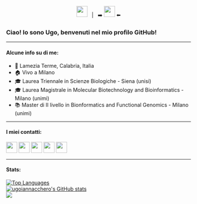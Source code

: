 <div align="center">
  &nbsp;
 <a title="English" href="./README.md"><kbd><img width="30px" src="https://flagicons.lipis.dev/flags/4x3/gb.svg"></kbd></a>
  &nbsp; 
  |
  &nbsp;
➡️ <a title="Italiano" href="./README.it.md"><kbd><img width="30px" src="https://flagicons.lipis.dev/flags/4x3/it.svg"></kbd></a> ⬅️
  &nbsp;
</div>

### Ciao! Io sono Ugo, benvenuti nel mio profilo GitHub!
____________________________________________________________________________________________________________________________________________________________________________________

#### Alcune info su di me:

* 📍 Lamezia Terme, Calabria, Italia
* 🏠 Vivo a Milano
* 🎓 Laurea Triennale in Scienze Biologiche - Siena (unisi)
* 🎓 Laurea Magistrale in Molecular Biotechnology and Bioinformatics - Milano (unimi)
* 📚 Master di II livello in Bionformatics and Functional Genomics - Milano (unimi)

____________________________________________________________________________________________________________________________________________________________________________________

#### I miei contatti:

<p align="left">
<a title="GitHub" href="https://github.com/ugoiannacchero"><img width="30" src="https://raw.githubusercontent.com/danielcranney/readme-generator/main/public/icons/socials/github.svg"></a> 
<a title="Gmail" href="mailto:ugoiann@gmail.com"><img width="30" src="https://img.icons8.com/color/96/000000/gmail.svg"></a>
<a title="LinkedIn" href="https://www.linkedin.com/in/ugo-maria-iannacchero-92314b211"><img width="30" src="https://img.icons8.com/color/96/000000/linkedin.svg"></a> 
<a title="Twitter" href="https://twitter.com/redoctorok"><img width="30" src="https://raw.githubusercontent.com/danielcranney/readme-generator/main/public/icons/socials/twitter.svg"></a>
<a title="Instagram" href="https://www.instagram.com/redoctorok97/"><img width="30" src="https://raw.githubusercontent.com/danielcranney/readme-generator/main/public/icons/socials/instagram.svg"></a>
</p>

____________________________________________________________________________________________________________________________________________________________________________________

#### Stats:

<a href="https://github.com/ugoiannacchero" align="left"><img src="https://github-readme-stats.vercel.app/api/top-langs/?username=ugoiannacchero&langs_count=10&title_color=a855f7&text_color=ffffff&icon_color=a855f7&bg_color=181824&hide_border=true&locale=en&custom_title=Top%20%Languages" alt="Top Languages" /></a>
<br>
<a href="http://www.github.com/ugoiannacchero"><img src="https://github-readme-stats.vercel.app/api?username=ugoiannacchero&show_icons=true&hide=&count_private=true&title_color=a855f7&text_color=ffffff&icon_color=a855f7&bg_color=181824&hide_border=true&show_icons=true" alt="ugoiannacchero's GitHub stats" /></a>
<br>
<a href="http://www.github.com/ugoiannacchero"><img src="https://github-readme-streak-stats.herokuapp.com/?user=ugoiannacchero&stroke=ffffff&background=181824&ring=a855f7&fire=a855f7&currStreakNum=ffffff&currStreakLabel=a855f7&sideNums=ffffff&sideLabels=ffffff&dates=ffffff&hide_border=true" /></a>


